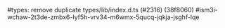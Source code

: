 #types: remove duplicate types/lib/index.d.ts (#2316) (38f8060)
#ism3i-wchaw-2t3de-zmbx6-lyf5h-vrv34-m6wmx-5qucq-jqkja-jsghf-lqe
